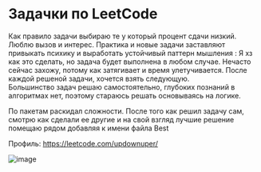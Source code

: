 # Задачки по LeetCode

Как правило задачи выбираю те у который процент сдачи низкий.  
Люблю вызов и интерес. Практика и новые задачи заставляют привыкать психику и выработать устойчивый паттерн мышления : Я хз как это сделать, но задача будет выполнена в любом случае.
Нечасто сейчас захожу, потому как затягивает и время улетучивается. После каждой решеной задачи, хочется взять следующую.   
Большинство задач решаю самостоятельно, глубоких познаний в алгоритмах нет, поэтому стараюсь решать основываясь на логике.  

По пакетам раскидал сложности. 
После того как решил задачу сам, смотрю как сделали ее другие и на свой взгляд лучшие решение помещаю рядом добавляя к имени файла Best

Профиль: https://leetcode.com/updownuper/

![image](https://github.com/RHONT/LeetCode/assets/96048104/199a5169-7f05-4a2b-86d9-9a2c6d1c8497)
